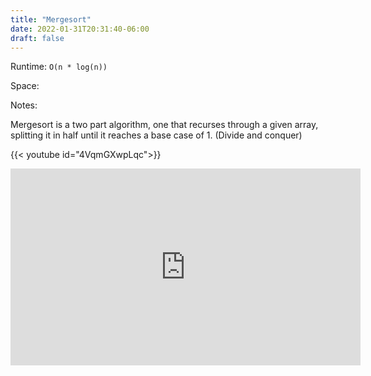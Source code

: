 ```yaml
---
title: "Mergesort"
date: 2022-01-31T20:31:40-06:00
draft: false
---
```


Runtime: `O(n * log(n))`

Space:

Notes:

Mergesort is a two part algorithm, one that recurses through a given array, splitting it in half until it
reaches a base case of 1. (Divide and conquer)

{{< youtube id="4VqmGXwpLqc">}}
<iframe width="560" height="315" src="https://www.youtube.com/embed/4VqmGXwpLqc" title="YouTube video player" frameborder="0" allow="accelerometer; autoplay; clipboard-write; encrypted-media; gyroscope; picture-in-picture" allowfullscreen></iframe>